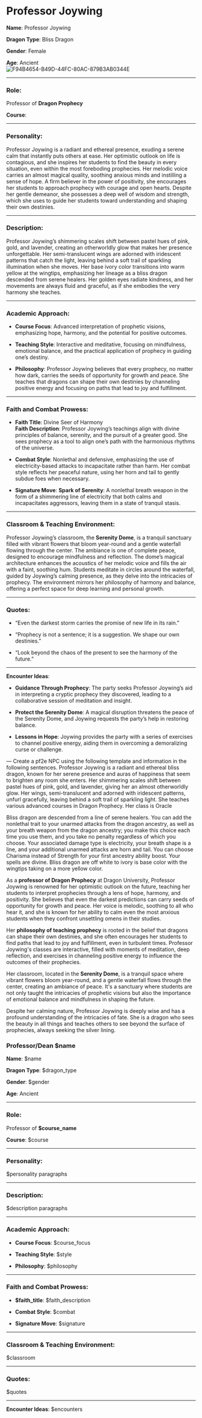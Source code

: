 # Professor Joywing


**Name**: Professor Joywing

**Dragon Type**: Bliss Dragon  

**Gender**: Female  

**Age**: Ancient  
![F94B4654-B49D-44FC-80AC-879B3AB0344E](images/F94B4654-B49D-44FC-80AC-879B3AB0344E.webp)

---

### Role:
Professor of **Dragon Prophecy**

**Course**:

---

### Personality:
Professor Joywing is a radiant and ethereal presence, exuding a serene calm that instantly puts others at ease. Her optimistic outlook on life is contagious, and she inspires her students to find the beauty in every situation, even within the most foreboding prophecies. Her melodic voice carries an almost magical quality, soothing anxious minds and instilling a sense of hope. A firm believer in the power of positivity, she encourages her students to approach prophecy with courage and open hearts. Despite her gentle demeanor, she possesses a deep well of wisdom and strength, which she uses to guide her students toward understanding and shaping their own destinies.

---

### Description:
Professor Joywing’s shimmering scales shift between pastel hues of pink, gold, and lavender, creating an otherworldly glow that makes her presence unforgettable. Her semi-translucent wings are adorned with iridescent patterns that catch the light, leaving behind a soft trail of sparkling illumination when she moves. Her base ivory color transitions into warm yellow at the wingtips, emphasizing her lineage as a bliss dragon descended from serene healers. Her golden eyes radiate kindness, and her movements are always fluid and graceful, as if she embodies the very harmony she teaches.

---

### Academic Approach:

- **Course Focus**: Advanced interpretation of prophetic visions, emphasizing hope, harmony, and the potential for positive outcomes.

- **Teaching Style**: Interactive and meditative, focusing on mindfulness, emotional balance, and the practical application of prophecy in guiding one’s destiny.

- **Philosophy**: Professor Joywing believes that every prophecy, no matter how dark, carries the seeds of opportunity for growth and peace. She teaches that dragons can shape their own destinies by channeling positive energy and focusing on paths that lead to joy and fulfillment.

---

### Faith and Combat Prowess:

- **Faith Title**: Divine Seer of Harmony  
  **Faith Description**: Professor Joywing’s teachings align with divine principles of balance, serenity, and the pursuit of a greater good. She sees prophecy as a tool to align one’s path with the harmonious rhythms of the universe.

- **Combat Style**: Nonlethal and defensive, emphasizing the use of electricity-based attacks to incapacitate rather than harm. Her combat style reflects her peaceful nature, using her horn and tail to gently subdue foes when necessary.

- **Signature Move**: **Spark of Serenity**: A nonlethal breath weapon in the form of a shimmering line of electricity that both calms and incapacitates aggressors, leaving them in a state of tranquil stasis.

---

### Classroom & Teaching Environment:
Professor Joywing’s classroom, the **Serenity Dome**, is a tranquil sanctuary filled with vibrant flowers that bloom year-round and a gentle waterfall flowing through the center. The ambiance is one of complete peace, designed to encourage mindfulness and reflection. The dome’s magical architecture enhances the acoustics of her melodic voice and fills the air with a faint, soothing hum. Students meditate in circles around the waterfall, guided by Joywing’s calming presence, as they delve into the intricacies of prophecy. The environment mirrors her philosophy of harmony and balance, offering a perfect space for deep learning and personal growth.

---

### Quotes:

- “Even the darkest storm carries the promise of new life in its rain.”  

- “Prophecy is not a sentence; it is a suggestion. We shape our own destinies.”  

- “Look beyond the chaos of the present to see the harmony of the future.”  

---

**Encounter Ideas**:

- **Guidance Through Prophecy**: The party seeks Professor Joywing’s aid in interpreting a cryptic prophecy they discovered, leading to a collaborative session of meditation and insight.

- **Protect the Serenity Dome**: A magical disruption threatens the peace of the Serenity Dome, and Joywing requests the party’s help in restoring balance.

- **Lessons in Hope**: Joywing provides the party with a series of exercises to channel positive energy, aiding them in overcoming a demoralizing curse or challenge.




—
Create a pf2e NPC using the following template and information in the following sentences. Professor Joywing is a radiant and ethereal bliss dragon, known for her serene presence and auras of happiness that seem to brighten any room she enters. Her shimmering scales shift between pastel hues of pink, gold, and lavender, giving her an almost otherworldly glow. Her wings, semi-translucent and adorned with iridescent patterns, unfurl gracefully, leaving behind a soft trail of sparkling light. She teaches various advanced courses in Dragon Prophecy. Her class is Oracle

Bliss dragon are descended from a line of serene healers. You can add the nonlethal trait to your unarmed attacks from the dragon ancestry, as well as your breath weapon from the dragon ancestry; you make this choice each time you use them, and you take no penalty regardless of which you choose. Your associated damage type is electricity, your breath shape is a line, and your additional unarmed attacks are horn and tail. You can choose Charisma instead of Strength for your first ancestry ability boost. Your spells are divine. Bliss dragon are off white to ivory is base color with the wingtips taking on a more yellow color.

As a **professor of Dragon Prophecy** at Dragon University, Professor Joywing is renowned for her optimistic outlook on the future, teaching her students to interpret prophecies through a lens of hope, harmony, and positivity. She believes that even the darkest predictions can carry seeds of opportunity for growth and peace. Her voice is melodic, soothing to all who hear it, and she is known for her ability to calm even the most anxious students when they confront unsettling omens in their studies.

Her **philosophy of teaching prophecy** is rooted in the belief that dragons can shape their own destinies, and she often encourages her students to find paths that lead to joy and fulfillment, even in turbulent times. Professor Joywing's classes are interactive, filled with moments of meditation, deep reflection, and exercises in channeling positive energy to influence the outcomes of their prophecies.

Her classroom, located in the **Serenity Dome**, is a tranquil space where vibrant flowers bloom year-round, and a gentle waterfall flows through the center, creating an ambiance of peace. It's a sanctuary where students are not only taught the intricacies of prophetic visions but also the importance of emotional balance and mindfulness in shaping the future.

Despite her calming nature, Professor Joywing is deeply wise and has a profound understanding of the intricacies of fate. She is a dragon who sees the beauty in all things and teaches others to see beyond the surface of prophecies, always seeking the silver lining.

### Professor/Dean $name

**Name**: $name

**Dragon Type**: $dragon_type 

**Gender**: $gender

**Age**: Ancient 


---

### Role:
Professor of **$course_name**

**Course**: $course  

---

### Personality:
$personality paragraphs

---

### Description:
$description paragraphs

---

### Academic Approach:

- **Course Focus**: $course_focus  

- **Teaching Style**: $style 

- **Philosophy**: $philosophy

---

### Faith and Combat Prowess:

- **$faith_title**: $faith_description

- **Combat Style**: $combat 

- **Signature Move**: $signature

---

### Classroom & Teaching Environment:
$classroom

---

### Quotes:
$quotes

---

**Encounter Ideas**:
$encounters
